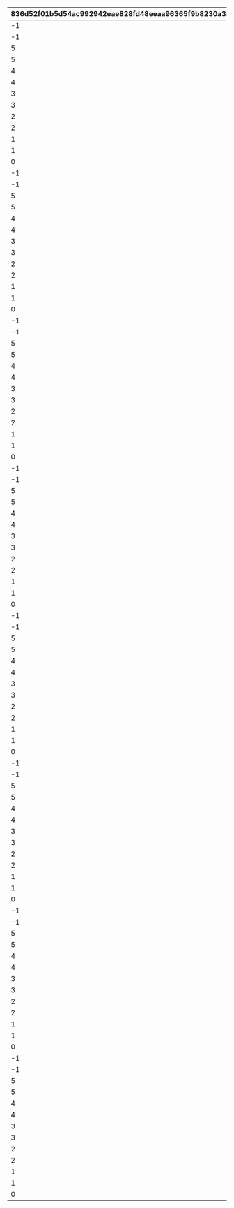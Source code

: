 |836d52f01b5d54ac992942eae828fd48eeaa96365f9b8230a3a4668c1689b111|dc9eb1c7865e5d3b26057b75bcd07707e2e48b4daf367c5361dee9e93f353e33|f1d975920ff2b8dc7c5057cf9576c968f2aa643d8685f67f5bbdc8ee312631ae|4e2de48531f10ddbdf6fe2a00a1d87c7717aae56f576a4e1c014655340aca4b6|558a8b2b071731f1eff98e7f11190251393476bf43d410a2c6be488cfd1209bd|bd9f6f58a213c492f068d77dfbfcf387a1faef451d59299dda00b860de6e521d|e3ae3eb116c794461dc13b1ba37177b54934ff5dfed1523ece0c3d5f58a2eddf|472623d3625327c7c979175498684b66bb097a00a1a5bf90443310201eaa0d7b|7f297d59ccac2f688c0d9d982a633fa6022a1d77fd59b075566c52bad007469e|
| --- | --- | --- | --- | --- | --- | --- | --- | --- |
|-1|10001|7|5|1|6|22|8|53003|
|-1|10002|7|5|1|6|22|4|53002|
|5|10101|6|4|1|5|22|6|53003|
|5|10102|6|4|1|5|22|5|53002|
|4|10201|5|3|1|4|22|5|53003|
|4|10202|5|3|1|4|22|5|53002|
|3|10301|4|3|1|3|22|4|53003|
|3|10302|4|3|1|3|22|3|53002|
|2|10401|3|2|1|2|22|3|53003|
|2|10402|3|2|1|2|22|2|53002|
|1|10501|2|1|1|1|22|2|53003|
|1|10502|2|1|1|1|22|1|53002|
|0|10601|1|1|1|0|22|2|53002|
|-1|10701|7|5|2|6|22|8|53003|
|-1|10702|7|5|2|6|22|4|53002|
|5|10801|6|4|2|5|22|6|53003|
|5|10802|6|4|2|5|22|5|53002|
|4|10901|5|3|2|4|22|5|53003|
|4|10902|5|3|2|4|22|5|53002|
|3|11001|4|3|2|3|22|4|53003|
|3|11002|4|3|2|3|22|3|53002|
|2|11101|3|2|2|2|22|3|53003|
|2|11102|3|2|2|2|22|2|53002|
|1|11201|2|1|2|1|22|2|53003|
|1|11202|2|1|2|1|22|1|53002|
|0|11301|1|1|2|0|22|2|53002|
|-1|11401|7|5|3|6|22|8|53003|
|-1|11402|7|5|3|6|22|4|53002|
|5|11501|6|4|3|5|22|6|53003|
|5|11502|6|4|3|5|22|5|53002|
|4|11601|5|3|3|4|22|5|53003|
|4|11602|5|3|3|4|22|5|53002|
|3|11701|4|3|3|3|22|4|53003|
|3|11702|4|3|3|3|22|3|53002|
|2|11801|3|2|3|2|22|3|53003|
|2|11802|3|2|3|2|22|2|53002|
|1|11901|2|1|3|1|22|2|53003|
|1|11902|2|1|3|1|22|1|53002|
|0|12001|1|1|3|0|22|2|53002|
|-1|12101|7|5|4|6|22|8|53003|
|-1|12102|7|5|4|6|22|4|53002|
|5|12201|6|4|4|5|22|6|53003|
|5|12202|6|4|4|5|22|5|53002|
|4|12301|5|3|4|4|22|5|53003|
|4|12302|5|3|4|4|22|5|53002|
|3|12401|4|3|4|3|22|4|53003|
|3|12402|4|3|4|3|22|3|53002|
|2|12501|3|2|4|2|22|3|53003|
|2|12502|3|2|4|2|22|2|53002|
|1|12601|2|1|4|1|22|2|53003|
|1|12602|2|1|4|1|22|1|53002|
|0|12701|1|1|4|0|22|2|53002|
|-1|12801|7|5|5|6|22|8|53003|
|-1|12802|7|5|5|6|22|4|53002|
|5|12901|6|4|5|5|22|6|53003|
|5|12902|6|4|5|5|22|5|53002|
|4|13001|5|3|5|4|22|5|53003|
|4|13002|5|3|5|4|22|5|53002|
|3|13101|4|3|5|3|22|4|53003|
|3|13102|4|3|5|3|22|3|53002|
|2|13201|3|2|5|2|22|3|53003|
|2|13202|3|2|5|2|22|2|53002|
|1|13301|2|1|5|1|22|2|53003|
|1|13302|2|1|5|1|22|1|53002|
|0|13401|1|1|5|0|22|2|53002|
|-1|13501|7|5|6|6|22|8|53003|
|-1|13502|7|5|6|6|22|4|53002|
|5|13601|6|4|6|5|22|6|53003|
|5|13702|6|4|6|5|22|5|53002|
|4|13801|5|3|6|4|22|5|53003|
|4|13902|5|3|6|4|22|5|53002|
|3|14001|4|3|6|3|22|4|53003|
|3|14002|4|3|6|3|22|3|53002|
|2|14101|3|2|6|2|22|3|53003|
|2|14102|3|2|6|2|22|2|53002|
|1|14201|2|1|6|1|22|2|53003|
|1|14202|2|1|6|1|22|1|53002|
|0|14301|1|1|6|0|22|2|53002|
|-1|14401|7|5|7|6|22|8|53003|
|-1|14402|7|5|7|6|22|4|53002|
|5|14501|6|4|7|5|22|6|53003|
|5|14502|6|4|7|5|22|5|53002|
|4|14601|5|3|7|4|22|5|53003|
|4|14701|5|3|7|4|22|5|53002|
|3|14801|4|3|7|3|22|4|53003|
|3|14802|4|3|7|3|22|3|53002|
|2|14901|3|2|7|2|22|3|53003|
|2|14902|3|2|7|2|22|2|53002|
|1|15001|2|1|7|1|22|2|53003|
|1|15002|2|1|7|1|22|1|53002|
|0|15101|1|1|7|0|22|2|53002|
|-1|15201|7|5|8|6|22|8|53003|
|-1|15202|7|5|8|6|22|4|53002|
|5|15301|6|4|8|5|22|6|53003|
|5|15302|6|4|8|5|22|5|53002|
|4|15401|5|3|8|4|22|5|53003|
|4|15402|5|3|8|4|22|5|53002|
|3|15501|4|3|8|3|22|4|53003|
|3|15502|4|3|8|3|22|3|53002|
|2|15601|3|2|8|2|22|3|53003|
|2|15602|3|2|8|2|22|2|53002|
|1|15701|2|1|8|1|22|2|53003|
|1|15702|2|1|8|1|22|1|53002|
|0|15901|1|1|8|0|22|2|53002|